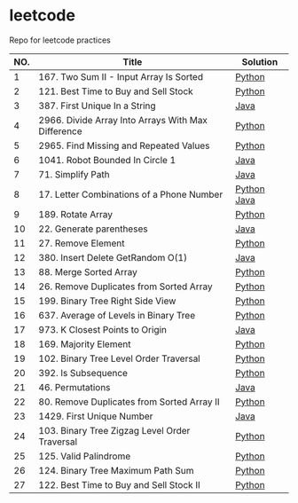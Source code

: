 # leetcode
Repo for leetcode practices



| NO.  | **Title**                                          | **Solution**                                                 |
| ---- | -------------------------------------------------- | ------------------------------------------------------------ |
| 1    | 167. Two Sum II - Input Array Is Sorted            | [Python](LeetCode/167.Two_Sum_II_-_Input_Array_Is_Sorted/Mario/167.Two_Sum_II_-_Input_Array_Is_Sorted.py) |
| 2    | 121. Best Time to Buy and Sell Stock               | [Python](LeetCode/121.Best_Time_to_Buy_and_Sell_Stock/Mario/121.Best_Time_to_Buy_and_Sell_Stock.py) |
| 3    | 387. First Unique In a String                      | [Java](LeetCode/387.First_Unique_In_a_String/Solution.java)  |
| 4    | 2966. Divide Array Into Arrays With Max Difference | [Python](LeetCode/2966.Divide_Array_Into_Arrays_With_Max_Difference/Mario/Divide_Array_Into_Arrays_With_Max_Difference.py) |
| 5    | 2965. Find Missing and Repeated Values             | [Python](LeetCode/2965.Find_Missing_and_Repeated_Values/Mario/Find_Missing_and_Repeated_Values.py) |
| 6    | 1041. Robot Bounded In Circle 1                    | [Java](LeetCode/1041.Robot_Bounded_In_Circle_1/Susan/1041.Robot_Bounded_In_Circle_1.java) |
| 7    | 71. Simplify Path                                  | [Java](LeetCode/71.Simplify_Path/Solution.java)              |
| 8    | 17. Letter Combinations of a Phone Number          | [Python](LeetCode/17.Letter_Combinations_of_a_Phone_Number/Mario/17.Letter_Combinations_of_a_Phone_Number.py) [Java](LeetCode/17.Letter_Combinations_of_a_Phone_Number/Susan/017.Letter_Combinations_of_Phone_Number.java) |
| 9    | 189. Rotate Array                                  | [Python](LeetCode/189.Rotate_Array/Mario/189.Rotate_Array.py) |
| 10   | 22. Generate parentheses                           | [Java](LeetCode/22.Generate_parentheses/Susan/susanfu.java)  |
| 11   | 27. Remove Element                                 | [Python](LeetCode/27.Remove_Element/Mario/27.Remove_Element.py) |
| 12   | 380. Insert Delete GetRandom O(1)                  | [Java](LeetCode/380.Insert_Delete_GetRandom_O(1)/RandomizedSet.java) |
| 13   | 88. Merge Sorted Array                             | [Python](LeetCode/88.Merge_Sorted_Array/Mario/88.Merge_Sorted_Array.py) |
| 14   | 26. Remove Duplicates from Sorted Array            | [Python](LeetCode/26.Remove_Duplicates_from_Sorted_Array/Mario/26.Remove_Duplicates_from_Sorted_Array.py) |
| 15   | 199. Binary Tree Right Side View                   | [Python](LeetCode/199.Binary_Tree_Right_Side_View/Mario/199.Binary_Tree_Right_Side_View.py) |
| 16   | 637. Average of Levels in Binary Tree              | [Python](LeetCode/637.Average_of_Levels_in_Binary_Tree/Mario/637.Average_of_Levels_in_Binary_Tree.py) |
| 17   | 973. K Closest Points to Origin                    | [Java](LeetCode/973.K_Closest_Points_to_Origin/Solution.java) |
| 18   | 169. Majority Element                              | [Python](LeetCode/169.Majority_Element/Mario/169.Majority_Element.py) |
| 19   | 102. Binary Tree Level Order Traversal             | [Python](LeetCode/102.Binary_Tree_Level_Order_Traversal/Mario/102.Binary_Tree_Level_Order_Traversal.py) |
| 20   | 392. Is Subsequence                                | [Python](LeetCode/392.Is_Subsequence/Mario/392.Is_Subsequence.py) |
| 21   | 46. Permutations                                   | [Java](LeetCode/46.Permutations/Susan/solution.java)         |
| 22   | 80. Remove Duplicates from Sorted Array II         | [Python](LeetCode/80.Remove_Duplicates_from_Sorted_Array_II/Mario/80.Remove_Duplicates_from_Sorted_Array_II.py) |
| 23   | 1429. First Unique Number                          | [Java](LeetCode/1429.First_Unique_Number/FirstUnique.java)   |
| 24   | 103. Binary Tree Zigzag Level Order Traversal      | [Python](LeetCode/103.Binary_Tree_Zigzag_Level_Order_Traversal/Mario/103.Binary_Tree_Zigzag_Level_Order_Traversal.py) |
| 25   | 125. Valid Palindrome                              | [Python](LeetCode/125.Valid_Palindrome/Mario/125.Valid_Palindrome.py) |
| 26   | 124. Binary Tree Maximum Path Sum                  | [Python](LeetCode/124.Binary_Tree_Maximum_Path_Sum/Mario/124.Binary_Tree_Maximum_Path_Sum.py) |
| 27   | 122. Best Time to Buy and Sell Stock II            | [Python](LeetCode/122.Best_Time_to_Buy_and_Sell_Stock_II/Mario/122.Best_Time_to_Buy_and_Sell_Stock_II.py) |

